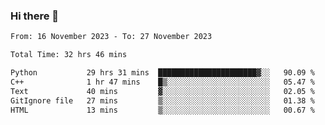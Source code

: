 ### Hi there 👋

<!--
**floyiac/floyiac** is a ✨ _special_ ✨ repository because its `README.md` (this file) appears on your GitHub profile.

Here are some ideas to get you started:

- 🔭 I’m currently working on ...
- 🌱 I’m currently learning ...
- 👯 I’m looking to collaborate on ...
- 🤔 I’m looking for help with ...
- 💬 Ask me about ...
- 📫 How to reach me: ...
- 😄 Pronouns: ...
- ⚡ Fun fact: ...
-->

<!--START_SECTION:waka-->

```txt
From: 16 November 2023 - To: 27 November 2023

Total Time: 32 hrs 46 mins

Python           29 hrs 31 mins  ██████████████████████▓░░   90.09 %
C++              1 hr 47 mins    █▒░░░░░░░░░░░░░░░░░░░░░░░   05.47 %
Text             40 mins         ▓░░░░░░░░░░░░░░░░░░░░░░░░   02.05 %
GitIgnore file   27 mins         ▒░░░░░░░░░░░░░░░░░░░░░░░░   01.38 %
HTML             13 mins         ▒░░░░░░░░░░░░░░░░░░░░░░░░   00.67 %
```

<!--END_SECTION:waka-->

